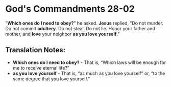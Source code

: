 God's Commandments 28-02
==========================


“**Which ones do I need to obey?**” he asked.  **Jesus** replied,
“Do not murder. Do not commit **adultery**. Do not steal. Do not
lie. Honor your father and mother, and **love** your neighbor **as you
love yourself**.”

Translation Notes:
------------------

-   **Which ones do I need to obey?** - That is, “Which laws will be
    enough for me to receive eternal life?”
-   **as you love yourself** - That is, “as much as you love yourself”
    or, “to the same degree that you love yourself.”

